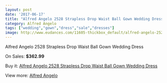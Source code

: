 ```yaml
---
layout: post
date: '2017-06-17'
title: "Alfred Angelo 2528 Strapless Drop Waist Ball Gown Wedding Dress"
category: Alfred Angelo
tags: ["wedding","gown","dress","sale","dresses"]
image: http://www.eudances.com/11605-thickbox_default/alfred-angelo-2528-strapless-drop-waist-ball-gown-wedding-dress.jpg
---
```

Alfred Angelo 2528 Strapless Drop Waist Ball Gown Wedding Dress

On Sales: **$362.99**
<a href="https://www.eudances.com/en/alfred-angelo/3673-alfred-angelo-2528-strapless-drop-waist-ball-gown-wedding-dress.html"><amp-img layout="responsive" width="600" height="600" src="//www.eudances.com/11605-thickbox_default/alfred-angelo-2528-strapless-drop-waist-ball-gown-wedding-dress.jpg" alt="Alfred Angelo 2528 Strapless Drop Waist Ball Gown Wedding Dress 0" /></a>
<a href="https://www.eudances.com/en/alfred-angelo/3673-alfred-angelo-2528-strapless-drop-waist-ball-gown-wedding-dress.html"><amp-img layout="responsive" width="600" height="600" src="//www.eudances.com/11608-thickbox_default/alfred-angelo-2528-strapless-drop-waist-ball-gown-wedding-dress.jpg" alt="Alfred Angelo 2528 Strapless Drop Waist Ball Gown Wedding Dress 1" /></a>
<a href="https://www.eudances.com/en/alfred-angelo/3673-alfred-angelo-2528-strapless-drop-waist-ball-gown-wedding-dress.html"><amp-img layout="responsive" width="600" height="600" src="//www.eudances.com/11607-thickbox_default/alfred-angelo-2528-strapless-drop-waist-ball-gown-wedding-dress.jpg" alt="Alfred Angelo 2528 Strapless Drop Waist Ball Gown Wedding Dress 2" /></a>
<a href="https://www.eudances.com/en/alfred-angelo/3673-alfred-angelo-2528-strapless-drop-waist-ball-gown-wedding-dress.html"><amp-img layout="responsive" width="600" height="600" src="//www.eudances.com/11606-thickbox_default/alfred-angelo-2528-strapless-drop-waist-ball-gown-wedding-dress.jpg" alt="Alfred Angelo 2528 Strapless Drop Waist Ball Gown Wedding Dress 3" /></a>

Buy it: [Alfred Angelo 2528 Strapless Drop Waist Ball Gown Wedding Dress](https://www.eudances.com/en/alfred-angelo/3673-alfred-angelo-2528-strapless-drop-waist-ball-gown-wedding-dress.html "Alfred Angelo 2528 Strapless Drop Waist Ball Gown Wedding Dress")

View more: [Alfred Angelo](https://www.eudances.com/en/36-alfred-angelo "Alfred Angelo")